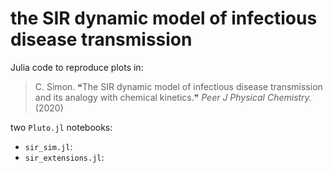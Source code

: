 # the SIR dynamic model of infectious disease transmission

Julia code to reproduce plots in:

> C. Simon. ❝The SIR dynamic model of infectious disease transmission and its analogy with chemical kinetics.❞ *Peer J Physical Chemistry.* (2020)

two `Pluto.jl` notebooks:
* `sir_sim.jl`:
* `sir_extensions.jl`:
